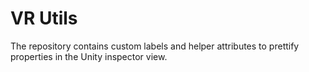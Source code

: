 # VR Utils
The repository contains custom labels and helper attributes to prettify properties in the Unity inspector view.
